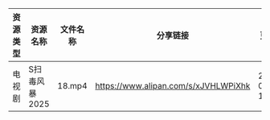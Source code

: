 | 资源类型 | 资源名称      | 文件名称   | 分享链接                                 | 更新时间                |
| ---- | --------- | ------ | ------------------------------------ | ------------------- |
| 电视剧  | S扫毒风暴2025 | 18.mp4 | https://www.alipan.com/s/xJVHLWPiXhk | 2025-07-20 12:02:51 |
